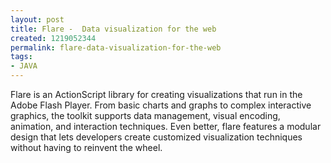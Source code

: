 ```yaml
---
layout: post
title: Flare -  Data visualization for the web
created: 1219052344
permalink: flare-data-visualization-for-the-web
tags:
- JAVA
---
```

<p>Flare is an ActionScript library for creating visualizations that run in the Adobe Flash Player. From basic charts and graphs to complex interactive graphics, the toolkit supports data management, visual encoding, animation, and interaction techniques. Even better, flare features a modular design that lets developers create customized visualization techniques without having to reinvent the wheel.</p>
